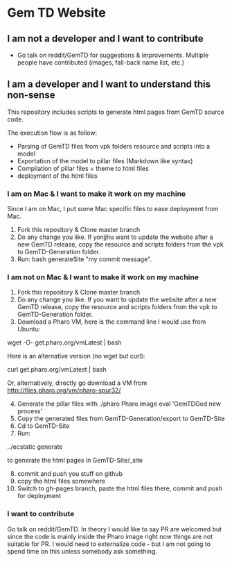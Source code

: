 # Gem TD Website

## I am not a developer and I want to contribute

- Go talk on reddit/GemTD for suggestions & improvements. Multiple people have contributed (images, fall-back name list, etc.)

## I am a developer and I want to understand this non-sense

This repository includes scripts to generate html pages from GemTD source code. 

The execution flow is as follow:
- Parsing of GemTD files from vpk folders resource and scripts into a model
- Exportation of the model to pillar files (Markdown like syntax)
- Compilation of pillar files + theme to html files
- deployment of the html files

### I am on Mac & I want to make it work on my machine

Since I am on Mac, I put some Mac specific files to ease deployment from Mac.

1) Fork this repository & Clone master branch
2) Do any change you like. If yonjjhu want to update the website after a new GemTD release, copy the resource and scripts folders from the vpk to GemTD-Generation folder.
3) Run: bash generateSite "my commit message".

### I am not on Mac & I want to make it work on my machine

1) Fork this repository & Clone master branch
2) Do any change you like. If you want to update the website after a new GemTD release, copy the resource and scripts folders from the vpk to GemTD-Generation folder.
3) Download a Pharo VM, here is the command line I would use from Ubuntu:

wget -O- get.pharo.org/vmLatest | bash 

Here is an alternative version (no wget but curl):

curl get.pharo.org/vmLatest | bash 

Or, alternatively, directly go download a VM from http://files.pharo.org/vm/pharo-spur32/ 

4) Generate the pillar files with ./pharo Pharo.image eval 'GemTDGod new process'
5) Copy the generated files from GemTD-Generation/export to GemTD-Site
6) Cd to GemTD-Site
7) Run: 

../ecstatic generate 

to generate the html pages in GemTD-Site/_site

8) commit and push you stuff on github
9) copy the html files somewhere
10) Switch to gh-pages branch, paste the html files there, commit and push for deployment

### I want to contribute

Go talk on reddit/GemTD. In theory I would like to say PR are welcomed but since the code is mainly inside the Pharo image right now things are not suitable for PR. I would need to externalize code - but I am not going to spend time on this unless somebody ask something.


